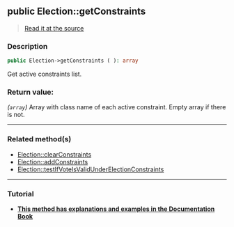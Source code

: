 ## public Election::getConstraints

> [Read it at the source](https://github.com/julien-boudry/Condorcet/blob/master/src/Election.php#L329)

### Description    

```php
public Election->getConstraints ( ): array
```

Get active constraints list.
    

### Return value:   

*(`array`)* Array with class name of each active constraint. Empty array if there is not.


---------------------------------------

### Related method(s)      

* [Election::clearConstraints](/Docs/ApiReferences/Election%20Class/public%20Election--clearConstraints.md)    
* [Election::addConstraints](/Docs/ApiReferences/Election%20Class/public%20Election--addConstraints.md)    
* [Election::testIfVoteIsValidUnderElectionConstraints](/Docs/ApiReferences/Election%20Class/public%20Election--testIfVoteIsValidUnderElectionConstraints.md)    

---------------------------------------

### Tutorial

* **[This method has explanations and examples in the Documentation Book](https://www.condorcet.io#/3.AsPhpLibrary/5.Votes/4.VoteConstraints)**    
